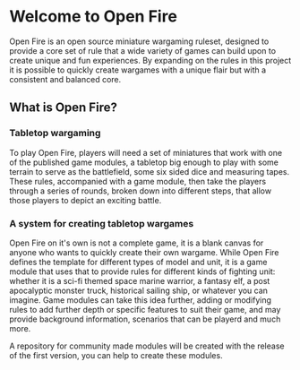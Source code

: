 # Welcome to Open Fire

Open Fire is an open source miniature wargaming ruleset, designed to provide a core set of rule that a wide variety of games can build upon to create unique and fun experiences. By expanding on the rules in this project it is possible to quickly create wargames with a unique flair but with a consistent and balanced core. 

## What is Open Fire?

### Tabletop wargaming

To play Open Fire, players will need a set of miniatures that work with one of the published game modules, a tabletop big enough to play with some terrain to serve as the battlefield, some six sided dice and measuring tapes. These rules, accompanied with a game module, then take the players through a series of rounds, broken down into different steps, that allow those players to depict an exciting battle.

### A system for creating tabletop wargames

Open Fire on it's own is not a complete game, it is a blank canvas for anyone who wants to quickly create their own wargame. While Open Fire defines the template for different types of model and unit, it is a game module that uses that to provide rules for different kinds of fighting unit: whether it is a sci-fi themed space marine warrior, a fantasy elf, a post apocalyptic monster truck, historical sailing ship, or whatever you can imagine. Game modules can take this idea further, adding or modifying rules to add further depth or specific features to suit their game, and may provide background information, scenarios that can be playerd and much more.

A repository for community made modules will be created with the release of the first version, you can help to create these modules.
